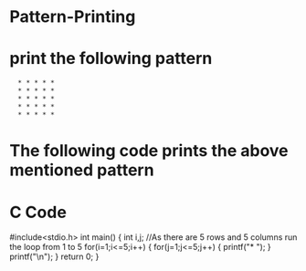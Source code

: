 # Pattern-Printing
# print the following pattern
      * * * * *
      * * * * *
      * * * * *
      * * * * *
      * * * * * 
      
# The following code prints the above mentioned pattern

# C Code

#include<stdio.h>
int main()
{
      int i,j; 
      //As there are 5 rows and 5 columns run the loop from 1 to 5
      for(i=1;i<=5;i++)
      {
          for(j=1;j<=5;j++)
          {
              printf("* ");
          }
          printf("\n");
      }
      return 0;
}
